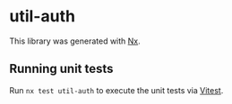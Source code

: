 # util-auth

This library was generated with [Nx](https://nx.dev).

## Running unit tests

Run `nx test util-auth` to execute the unit tests via [Vitest](https://vitest.dev/).
